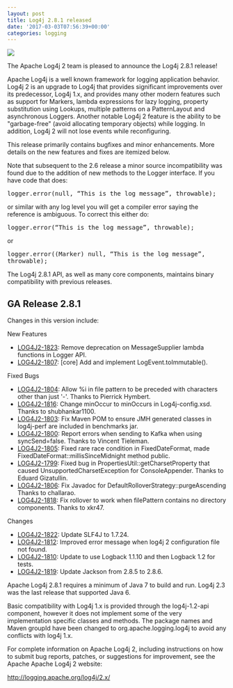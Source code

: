 ```yaml
---
layout: post
title: Log4j 2.8.1 released
date: '2017-03-03T07:56:39+00:00'
categories: logging
---
```

<img src="http://logging.apache.org/log4j/2.x/images/logo.png" />
<p>
The Apache Log4j 2 team is pleased to announce the Log4j 2.8.1 release!
</p><p>

Apache Log4j is a well known framework for logging application behavior. Log4j 2 is an upgrade to Log4j that provides significant improvements over its predecessor, Log4j 1.x, and provides many other modern features such as support for Markers, lambda expressions for lazy logging, property substitution using Lookups, multiple patterns on a PatternLayout and asynchronous Loggers. Another notable Log4j 2 feature is the ability to be "garbage-free" (avoid allocating temporary objects) while logging. In addition, Log4j 2 will not lose events while reconfiguring.
</p><p>

This release primarily contains bugfixes and minor enhancements. More details on the new features and fixes are itemized below.
</p><p>

Note that subsequent to the 2.6 release a minor source incompatibility was found due to the addition of new methods to the Logger interface. If you have code that does:
</p><p>

<tt>logger.error(null, “This is the log message”, throwable);</tt>
</p><p>
or similar with any log level you will get a compiler error saying the reference is ambiguous. To correct this either do:
</p><p>

<tt>logger.error(“This is the log message”, throwable);</tt>
</p><p>
or
</p><p>

<tt>logger.error((Marker) null, “This is the log message”, throwable);</tt>
</p><p>
The Log4j 2.8.1 API, as well as many core components, maintains binary compatibility with previous releases.
</p>

<h2>GA Release 2.8.1</h2>

<p>
Changes in this version include:
</p><p>

New Features
</p>

<ul>
<li><a href="https://issues.apache.orgs/jira/browse/LOG4J2-1823">LOG4J2-1823</a>: Remove deprecation on MessageSupplier lambda functions in Logger API.
<li><a href="https://issues.apache.orgs/jira/browse/LOG4J2-1807">LOG4J2-1807</a>: [core] Add and implement LogEvent.toImmutable().
</ul>
<p>
Fixed Bugs
</p>
<ul>
<li><a href="https://issues.apache.org/jira/browse/LOG4J2-1804">LOG4J2-1804</a>: Allow %i in file pattern to be preceded with characters other than just '-'. Thanks to Pierrick Hymbert.
<li><a href="https://issues.apache.org/jira/browse/LOG4J2-1816">LOG4J2-1816</a>: Change minOccur to minOccurs in Log4j-config.xsd. Thanks to shubhankar1100.
<li><a href="https://issues.apache.org/jira/browse/LOG4J2-1803">LOG4J2-1803</a>: Fix Maven POM to ensure JMH generated classes in log4j-perf are included in benchmarks jar.
<li><a href="https://issues.apache.org/jira/browse/LOG4J2-1800">LOG4J2-1800</a>: Report errors when sending to Kafka when using syncSend=false. Thanks to Vincent Tieleman.
<li><a href="https://issues.apache.org/jira/browse/LOG4J2-1805">LOG4J2-1805</a>: Fixed rare race condition in FixedDateFormat, made FixedDateFormat::millisSinceMidnight method public.
<li><a href="https://issues.apache.org/jira/browse/LOG4J2-1799">LOG4J2-1799</a>: Fixed bug in PropertiesUtil::getCharsetProperty that caused UnsupportedCharsetException for ConsoleAppender. Thanks to Eduard Gizatullin.
<li><a href="https://issues.apache.org/jira/browse/LOG4J2-1806">LOG4J2-1806</a>: Fix Javadoc for DefaultRolloverStrategy::purgeAscending Thanks to challarao.
<li><a href="https://issues.apache.org/jira/browse/LOG4J2-1818">LOG4J2-1818</a>: Fix rollover to work when filePattern contains no directory components. Thanks to xkr47.
</ul>

<p>
Changes
<p>
<ul>
<li><a href="https://issues.apache.org/jira/browse/LOG4J2-1822">LOG4J2-1822</a>: Update SLF4J to 1.7.24.
<li><a href="https://issues.apache.org/jira/browse/LOG4J2-1812">LOG4J2-1812</a>: Improved error message when log4j 2 configuration file not found.
<li><a href="https://issues.apache.org/jira/browse/LOG4J2-1810">LOG4J2-1810</a>: Update to use Logback 1.1.10 and then Logback 1.2 for tests.
<li><a href="https://issues.apache.org/jira/browse/LOG4J2-1819">LOG4J2-1819</a>: Update Jackson from 2.8.5 to 2.8.6.
</ul>

<p>
Apache Log4j 2.8.1 requires a minimum of Java 7 to build and run. Log4j 2.3 was the last release that supported Java 6.
</p><p>

Basic compatibility with Log4j 1.x is provided through the log4j-1.2-api component, however it does not implement some of the very implementation specific classes and methods. The package names and Maven groupId have been changed to org.apache.logging.log4j to avoid any conflicts with log4j 1.x.
</p><p>

For complete information on Apache Log4j 2, including instructions on how to submit bug reports, patches, or suggestions for improvement, see the Apache Apache Log4j 2 website:
</p><p>

<a href="http://logging.apache.org/log4j/2.x/">http://logging.apache.org/log4j/2.x/</a>
</p>
